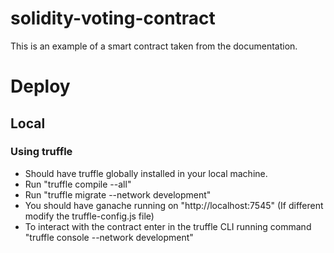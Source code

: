 # solidity-voting-contract

This is an example of a smart contract taken from the documentation.

# Deploy

## Local

### Using truffle

- Should have truffle globally installed in your local machine.
- Run "truffle compile --all"
- Run "truffle migrate --network development"
- You should have ganache running on "http://localhost:7545" (If different modify the truffle-config.js file)
- To interact with the contract enter in the truffle CLI running command "truffle console --network development"

